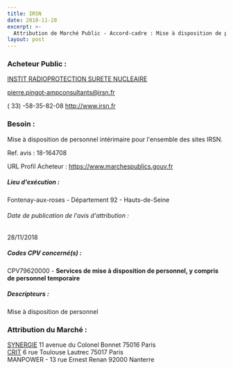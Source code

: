 ```yaml
---
title: IRSN
date: 2018-11-28
excerpt: >-
  Attribution de Marché Public - Accord-cadre : Mise à disposition de personnel intérimaire pour l'ensemble des sites IRSN.
layout: post
---
```


### Acheteur Public : 
<a href="/acheteur-34/siren-440546018"> INSTIT RADIOPROTECTION SURETE NUCLEAIRE</a><br/>



pierre.pingot-ampconsultants@irsn.fr

( 33) -58-35-82-08
http://www.irsn.fr
### Besoin :

Mise à disposition de personnel intérimaire pour l'ensemble des sites IRSN.

Ref. avis : 18-164708

URL Profil Acheteur : https://www.marchespublics.gouv.fr

##### Lieu d'exécution :

Fontenay-aux-roses - Département 92 - Hauts-de-Seine

###### Date de publication de l'avis d'attribution : 
28/11/2018

##### Codes CPV concerné(s) :
CPV79620000 - **Services de mise à disposition de personnel, y compris de personnel temporaire** <br/>

##### Descripteurs :
Mise à disposition de personnel <br/>

### Attribution du Marché :
<a href="/entreprise-265/siren-509218392"> SYNERGIE</a>    11 avenue du Colonel Bonnet 75016 Paris <br/>
<a href="/entreprise-262/siren-451329908"> CRIT</a>    6 rue Toulouse Lautrec 75017 Paris <br/>
MANPOWER - 13 rue Ernest Renan 92000 Nanterre <br/>
